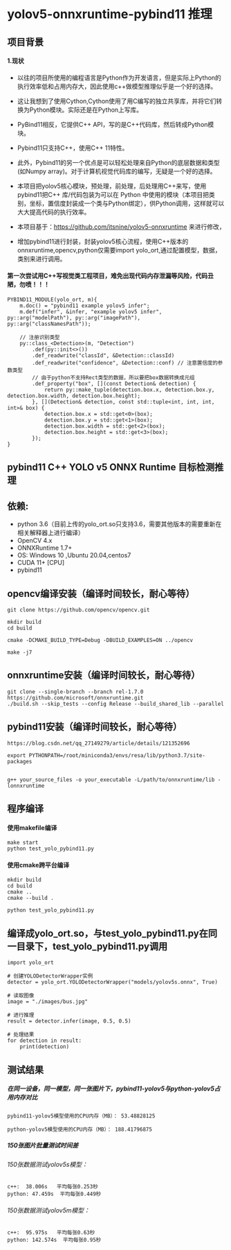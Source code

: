 # yolov5-onnxruntime-pybind11 推理

## 项目背景

#### 1.现状
* 以往的项目所使用的编程语言是Python作为开发语言，但是实际上Python的执行效率低和占用内存大，因此使用c++做模型推理似乎是一个好的选择。



* 这让我想到了使用Cython,Cython使用了用C编写的独立共享库，并将它们转换为Python模块。实际还是在Python上写库。
* PyBind11相反，它提供C++ API，写的是C++代码库，然后转成Python模块。
* Pybind11只支持C++，使用C++ 11特性。
* 此外，Pybind11的另一个优点是可以轻松处理来自Python的底层数据和类型(如Numpy array)。对于计算机视觉代码库的编写，无疑是一个好的选择。
* 本项目把yolov5核心模块，预处理，前处理，后处理用C++来写，使用pybind11把C++ 库/代码包装为可以在 Python 中使用的模块（本项目把类别，坐标，置信度封装成一个类与Python绑定），供Python调用，这样就可以大大提高代码的执行效率。

* 本项目基于：https://github.com/itsnine/yolov5-onnxruntime 来进行修改，
* 增加pybind11进行封装，封装yolov5核心流程，使用C++版本的onnxruntime,opencv,python仅需要import yolo_ort,通过配置模型，数据，类别来进行调用。

#### 第一次尝试用C++写视觉类工程项目，难免出现代码内存泄漏等风险，代码丑陋，勿喷！！！
```
PYBIND11_MODULE(yolo_ort, m){
    m.doc() = "pybind11 example yolov5 infer";
    m.def("infer", &infer, "example yolov5 infer", py::arg("modelPath"), py::arg("imagePath"), py::arg("classNamesPath"));

    // 注册识别类型
    py::class_<Detection>(m, "Detection")
        .def(py::init<>())
        .def_readwrite("classId", &Detection::classId)
        .def_readwrite("confidence", &Detection::conf) // 注意置信度的参数类型
        // 由于python不支持Rect类型的数据，所以要把box数据转换成元组
        .def_property("box", [](const Detection& detection) {
            return py::make_tuple(detection.box.x, detection.box.y, detection.box.width, detection.box.height);
        }, [](Detection& detection, const std::tuple<int, int, int, int>& box) {
            detection.box.x = std::get<0>(box);
            detection.box.y = std::get<1>(box);
            detection.box.width = std::get<2>(box);
            detection.box.height = std::get<3>(box);
        });
}
```




## pybind11 C++ YOLO v5 ONNX Runtime 目标检测推理

## 依赖:
- python 3.6（目前上传的yolo_ort.so只支持3.6，需要其他版本的需要重新在相关解释器上进行编译）
- OpenCV 4.x
- ONNXRuntime 1.7+
- OS:  Windows 10 ,Ubuntu 20.04,centos7
- CUDA 11+ [CPU]
- pybind11

## opencv编译安装（编译时间较长，耐心等待）
```
git clone https://github.com/opencv/opencv.git

mkdir build
cd build

cmake -DCMAKE_BUILD_TYPE=Debug -DBUILD_EXAMPLES=ON ../opencv

make -j7
```

## onnxruntime安装（编译时间较长，耐心等待）
```
git clone --single-branch --branch rel-1.7.0 https://github.com/microsoft/onnxruntime.git
./build.sh --skip_tests --config Release --build_shared_lib --parallel
```
## pybind11安装（编译时间较长，耐心等待）
```
https://blog.csdn.net/qq_27149279/article/details/121352696

export PYTHONPATH=/root/miniconda3/envs/resa/lib/python3.7/site-packages


g++ your_source_files -o your_executable -L/path/to/onnxruntime/lib -lonnxruntime

```

## 程序编译
#### 使用makefile编译
```
make start
python test_yolo_pybind11.py
```
#### 使用cmake跨平台编译
```
mkdir build
cd build
cmake ..
cmake --build .

python test_yolo_pybind11.py
```

## 



## 编译成yolo_ort.so，与test_yolo_pybind11.py在同一目录下，test_yolo_pybind11.py调用
```
import yolo_ort

# 创建YOLODetectorWrapper实例
detector = yolo_ort.YOLODetectorWrapper("models/yolov5s.onnx", True)

# 读取图像
image = "./images/bus.jpg"

# 进行推理
result = detector.infer(image, 0.5, 0.5)

# 处理结果
for detection in result:
    print(detection)

```

## 测试结果

##### 在同一设备，同一模型，同一张图片下，pybind11-yolov5与python-yolov5占用内存对比

```
pybind11-yolov5模型使用的CPU内存（MB）： 53.48828125

python-yolov5模型使用的CPU内存（MB）： 188.41796875
```

##### 150张图片批量测试时间差
###### 150张数据测试yolov5s模型：

```
c++:  38.006s   平均每张0.253秒
python: 47.459s  平均每张0.449秒
```

###### 150张数据测试yolov5m模型：
```
c++:  95.975s   平均每张0.63秒
python: 142.574s  平均每张0.95秒
```
